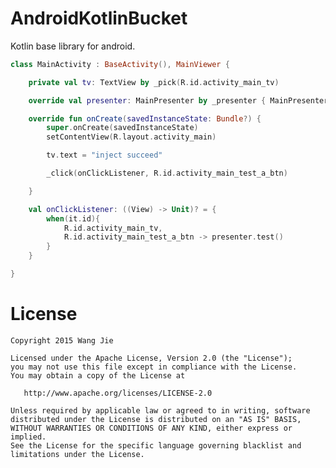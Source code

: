 # AndroidKotlinBucket
Kotlin base library for android.

```kotlin
class MainActivity : BaseActivity(), MainViewer {

    private val tv: TextView by _pick(R.id.activity_main_tv)

    override val presenter: MainPresenter by _presenter { MainPresenter(this) }

    override fun onCreate(savedInstanceState: Bundle?) {
        super.onCreate(savedInstanceState)
        setContentView(R.layout.activity_main)

        tv.text = "inject succeed"

        _click(onClickListener, R.id.activity_main_test_a_btn)

    }

    val onClickListener: ((View) -> Unit)? = {
        when(it.id){
            R.id.activity_main_tv,
            R.id.activity_main_test_a_btn -> presenter.test()
        }
    }

}
```

License
=======

    Copyright 2015 Wang Jie

    Licensed under the Apache License, Version 2.0 (the "License");
    you may not use this file except in compliance with the License.
    You may obtain a copy of the License at

       http://www.apache.org/licenses/LICENSE-2.0

    Unless required by applicable law or agreed to in writing, software
    distributed under the License is distributed on an "AS IS" BASIS,
    WITHOUT WARRANTIES OR CONDITIONS OF ANY KIND, either express or implied.
    See the License for the specific language governing blacklist and
    limitations under the License.
